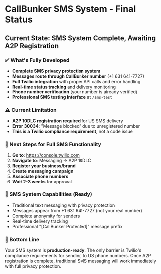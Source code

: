 # CallBunker SMS System - Final Status

## Current State: SMS System Complete, Awaiting A2P Registration

### ✅ What's Fully Developed
- **Complete SMS privacy protection system**
- **Messages route through CallBunker number** (+1 631 641-7727)  
- **Full Twilio integration** with proper API calls and error handling
- **Real-time status tracking** and delivery monitoring
- **Phone number verification** (your number is already verified)
- **Professional SMS testing interface** at `/sms-test`

### ⚠️ Current Limitation
- **A2P 10DLC registration required** for US SMS delivery
- **Error 30034**: "Message blocked" due to unregistered number
- **This is a Twilio compliance requirement**, not a code issue

### 🔧 Next Steps for Full SMS Functionality
1. **Go to**: https://console.twilio.com
2. **Navigate to**: Messaging → A2P 10DLC  
3. **Register your business/brand**
4. **Create messaging campaign**
5. **Associate phone numbers**
6. **Wait 2-3 weeks** for approval

### 📱 SMS System Capabilities (Ready)
- Traditional text messaging with privacy protection
- Messages appear from +1 631 641-7727 (not your real number)
- Complete anonymity for senders
- Real-time delivery tracking
- Professional "[CallBunker Protected]" message prefix

### 🎯 Bottom Line
Your SMS system is **production-ready**. The only barrier is Twilio's compliance requirements for sending to US phone numbers. Once A2P registration is complete, traditional SMS messaging will work immediately with full privacy protection.